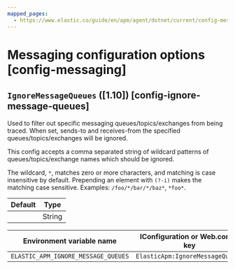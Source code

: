 ```yaml
---
mapped_pages:
  - https://www.elastic.co/guide/en/apm/agent/dotnet/current/config-messaging.html
---
```


# Messaging configuration options [config-messaging]


## `IgnoreMessageQueues` ([1.10]) [config-ignore-message-queues]

Used to filter out specific messaging queues/topics/exchanges from being traced. When set, sends-to and receives-from the specified queues/topics/exchanges will be ignored.

This config accepts a comma separated string of wildcard patterns of queues/topics/exchange names which should be ignored.

The wildcard, `*`, matches zero or more characters, and matching is case insensitive by default. Prepending an element with `(?-i)` makes the matching case sensitive. Examples: `/foo/*/bar/*/baz*`, `*foo*`.

| Default | Type |
| --- | --- |
| <empty string> | String |

| Environment variable name | IConfiguration or Web.config key |
| --- | --- |
| `ELASTIC_APM_IGNORE_MESSAGE_QUEUES` | `ElasticApm:IgnoreMessageQueues` |

